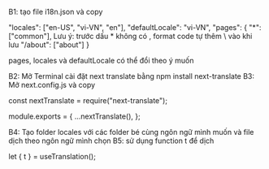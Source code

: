 B1: tạo file i18n.json và copy

"locales": ["en-US", "vi-VN", "en"],
"defaultLocale": "vi-VN",
"pages": {
"\*": ["common"], Lưu ý: trước dấu \* không có \, format code tự thêm \ vào khi lưu
"/about": ["about"]
}

pages, locales và defaultLocale có thể đổi theo ý muốn

B2: Mở Terminal cài đặt next translate bằng npm install next-translate
B3: Mở next.config.js và copy

const nextTranslate = require("next-translate");

module.exports = {
...nextTranslate(),
};

B4: Tạo folder locales với các folder bé cùng ngôn ngữ mình muốn và file dịch theo ngôn ngữ mình chọn
B5: sử dụng function t để dịch

let { t } = useTranslation();
